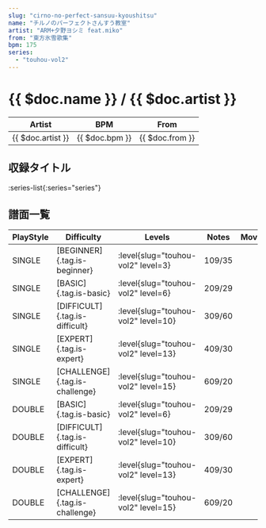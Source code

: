 ```yaml
---
slug: "cirno-no-perfect-sansuu-kyoushitsu"
name: "チルノのパーフェクトさんすう教室"
artist: "ARM+夕野ヨシミ feat.miko"
from: "東方氷雪歌集"
bpm: 175
series:
  - "touhou-vol2"
---
```


# {{ $doc.name }} / {{ $doc.artist }}

|Artist|BPM|From|
|------|---|----|
|{{ $doc.artist }}|{{ $doc.bpm }}|{{ $doc.from }}|

## 収録タイトル

:series-list{:series="series"}

## 譜面一覧

|PlayStyle|Difficulty|Levels|Notes|Movie|
|---------|----------|------|-----|-----|
|SINGLE|[BEGINNER]{.tag.is-beginner}|<div class="field is-grouped is-grouped-multiline"> :level{slug="touhou-vol2" level=3}</div>|109/35||
|SINGLE|[BASIC]{.tag.is-basic}|<div class="field is-grouped is-grouped-multiline"> :level{slug="touhou-vol2" level=6}</div>|209/29||
|SINGLE|[DIFFICULT]{.tag.is-difficult}|<div class="field is-grouped is-grouped-multiline"> :level{slug="touhou-vol2" level=10}</div>|309/60||
|SINGLE|[EXPERT]{.tag.is-expert}|<div class="field is-grouped is-grouped-multiline"> :level{slug="touhou-vol2" level=13}</div>|409/30||
|SINGLE|[CHALLENGE]{.tag.is-challenge}|<div class="field is-grouped is-grouped-multiline"> :level{slug="touhou-vol2" level=15}</div>|609/20||
|DOUBLE|[BASIC]{.tag.is-basic}|<div class="field is-grouped is-grouped-multiline"> :level{slug="touhou-vol2" level=6}</div>|209/29||
|DOUBLE|[DIFFICULT]{.tag.is-difficult}|<div class="field is-grouped is-grouped-multiline"> :level{slug="touhou-vol2" level=10}</div>|309/60||
|DOUBLE|[EXPERT]{.tag.is-expert}|<div class="field is-grouped is-grouped-multiline"> :level{slug="touhou-vol2" level=13}</div>|409/30||
|DOUBLE|[CHALLENGE]{.tag.is-challenge}|<div class="field is-grouped is-grouped-multiline"> :level{slug="touhou-vol2" level=15}</div>|609/20||

